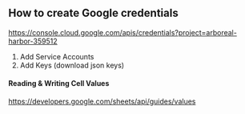 ## How to create Google credentials

https://console.cloud.google.com/apis/credentials?project=arboreal-harbor-359512

1. Add Service Accounts
1. Add Keys (download json keys)

#### Reading & Writing Cell Values
https://developers.google.com/sheets/api/guides/values
